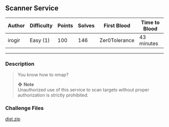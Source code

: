 ## Scanner Service

| Author | Difficulty | Points | Solves | First Blood   | Time to Blood |
| ------ | ---------- | ------ | ------ | ------------- | ------------- |
| irogir | Easy (1)   | 100    | 146    | Zer0Tolerance | 43 minutes    |

---

### Description

> You know how to nmap?
>
> ❖ **Note**  
> Unauthorized use of this service to scan targets without proper authorization is strictly prohibited.

### Challenge Files

[dist.zip](dist)

